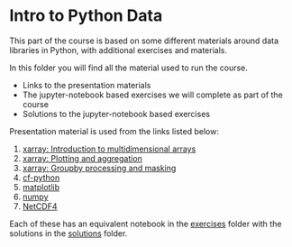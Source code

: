 # Intro to Python Data

This part of the course is based on some different materials around data libraries in Python, with additional exercises and materials.

In this folder you will find all the material used to run the course.
* Links to the presentation materials
* The jupyter-notebook based exercises we will complete as part of the course
* Solutions to the jupyter-notebook based exercises

Presentation material is used from the links listed below:

1. [xarray: Introduction to multidimensional arrays]()
2. [xarray: Plotting and aggregation]()
3. [xarray: Groupby processing and masking]()
4. [cf-python]()
5. [matplotlib]()
6. [numpy]()
7. [NetCDF4]()

Each of these has an equivalent notebook in the [exercises](/exercises) folder with the solutions in the [solutions](/solutions) folder. 